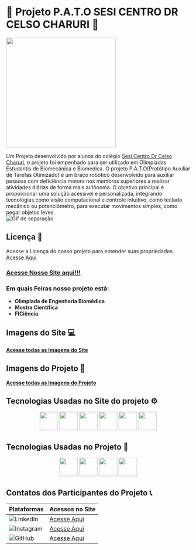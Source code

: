 #  🤖  Projeto P.A.T.O SESI CENTRO DR CELSO CHARURI 🦾
<img src="https://user-images.githubusercontent.com/74038190/221352989-518609ab-b4d1-459e-929f-a08cd2bd9b3c.gif" width="300px"/> <br>

Um Projeto desenvolvido por alunos do colégio [Sesi Centro Dr Celso Charuri](https://www.sesipr.org.br/unidades/), o projeto foi empenhado para ser utilizado em Olimpíadas Estudantis de Biomecânica e Biomedica. O projeto P.A.T.O(Protótipo Auxiliar de Tarefas Otimizado) é um braço robótico desenvolvido para auxiliar pessoas com deficiência motora nos membros superiores a realizar atividades diárias de forma mais autônoma. O objetivo principal é proporcionar uma solução acessível e personalizada, integrando tecnologias como visão computacional e controle intuitivo, como teclado mecânico ou potenciômetro, para executar movimentos simples, como pegar objetos leves.<br>
![Gif de separação](https://user-images.githubusercontent.com/74038190/212284100-561aa473-3905-4a80-b561-0d28506553ee.gif)

  ## Licença 🧾
Acesse a Licença do nosso projeto para entender suas propriedades. [Acesse Aqui](https://github.com/GusGgk/P.A.T.O_PROJECT.github.io/blob/main/LICENSE) <br>

### [Acesse Nosso Site aqui!!!](https://gusggk.github.io/P.A.T.O_PROJECT/)

### Em quais Feiras nosso projeto está:
* **Olimpíada de Engenharia Biomédica**
* **Mostra Científica**
* **FICiência**

## Imagens do Site 💻
**[Acesse todas as Imagens do Site]()**

## Imagens do Projeto 🦾
**[Acesse todas as Imagens do Projeto]()**

##  Tecnologias Usadas no Site do projeto ⚙️
<p align="center">
<img src="https://cdn.jsdelivr.net/gh/devicons/devicon@latest/icons/git/git-original.svg" width="50px" />
<img src="https://cdn.jsdelivr.net/gh/devicons/devicon@latest/icons/css3/css3-original-wordmark.svg" width="50px" />
<img src="https://cdn.jsdelivr.net/gh/devicons/devicon@latest/icons/html5/html5-original.svg" width="50px" />
<img src="https://cdn.jsdelivr.net/gh/devicons/devicon@latest/icons/javascript/javascript-original.svg" width="50px" />
<img src="https://cdn.jsdelivr.net/gh/devicons/devicon@latest/icons/github/github-original-wordmark.svg" width="50px" />
<img src="https://cdn.jsdelivr.net/gh/devicons/devicon@latest/icons/vscode/vscode-original.svg" width="50px" />

## Tecnologias Usadas no Projeto 🦾
<p align="center">
<img src="https://cdn.jsdelivr.net/gh/devicons/devicon@latest/icons/python/python-original.svg" width="50px"/> 
<img src="https://cdn.jsdelivr.net/gh/devicons/devicon@latest/icons/raspberrypi/raspberrypi-original.svg" width="50px"/>
<img src="https://cdn.jsdelivr.net/gh/devicons/devicon@latest/icons/arduino/arduino-original.svg" width="50px"/>
<img src="https://cdn.jsdelivr.net/gh/devicons/devicon@latest/icons/cplusplus/cplusplus-original.svg" width="50px"/>

## Contatos dos Participantes do Projeto 📞
|Plataformas | Acessos no Site |
|-------|--------------|
|![LinkedIn](https://img.shields.io/badge/LinkedIn-black?style=for-the-badge&logo=linkedin&logoColor=white)| [Acesse Aqui](https://gusggk.github.io/P.A.T.O_PROJECT/linkedin.html)|
|![Instagram](https://img.shields.io/badge/Instagram-black?style=for-the-badge&logo=instagram&logoColor=white)| [Acesse Aqui](https://gusggk.github.io/P.A.T.O_PROJECT/instagram.html)|
|![GitHub](https://img.shields.io/badge/GitHub-black?style=for-the-badge&logo=github&logoColor=white)| [Acesse Aqui](https://gusggk.github.io/P.A.T.O_PROJECT/github.html)|
